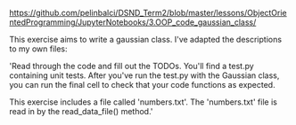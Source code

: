 https://github.com/pelinbalci/DSND_Term2/blob/master/lessons/ObjectOrientedProgramming/JupyterNotebooks/3.OOP_code_gaussian_class/

This exercise aims to write a gaussian class. I've adapted the descriptions to my own files:

'Read through the code and fill out the TODOs. You'll find a test.py containing unit tests.
 After you've run the test.py with the Gaussian class, you can run the final cell to check that your code functions 
 as expected.

This exercise includes a file called 'numbers.txt'. The 'numbers.txt' file is read in by the read_data_file() method.' 